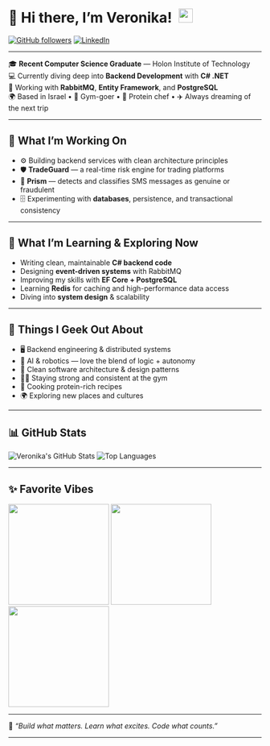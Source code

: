 # 👋 Hi there, I’m Veronika! &nbsp;<img src="https://media.giphy.com/media/hvRJCLFzcasrR4ia7z/giphy.gif" width="28">

[![GitHub followers](https://img.shields.io/github/followers/veronika8597?style=social)](https://github.com/veronika8597)
[![LinkedIn](https://img.shields.io/badge/LinkedIn-Connect-blue?logo=linkedin)](https://www.linkedin.com/in/veronika-kovalev-grobov-5a2a40178/)

---

🎓 **Recent Computer Science Graduate** — Holon Institute of Technology  
💻 Currently diving deep into **Backend Development** with **C# .NET**  
📡 Working with **RabbitMQ**, **Entity Framework**, and **PostgreSQL**  
🌍 Based in Israel • 💪 Gym-goer • 🍳 Protein chef • ✈️ Always dreaming of the next trip

---

## 🚧 What I’m Working On
- ⚙️ Building backend services with clean architecture principles  
- 🛡 **TradeGuard** — a real-time risk engine for trading platforms
- 🔮 **Prism** — detects and classifies SMS messages as genuine or fraudulent
- 🗄 Experimenting with **databases**, persistence, and transactional consistency  

---

## 🧠 What I’m Learning & Exploring Now
- Writing clean, maintainable **C# backend code**  
- Designing **event-driven systems** with RabbitMQ  
- Improving my skills with **EF Core + PostgreSQL**
- Learning **Redis** for caching and high-performance data access
- Diving into **system design** & scalability  

---

## 🧠 Things I Geek Out About
- 🖥 Backend engineering & distributed systems  
- 🤖 AI & robotics — love the blend of logic + autonomy  
- 🎨 Clean software architecture & design patterns  
- 🏋️‍♀️ Staying strong and consistent at the gym  
- 🍳 Cooking protein-rich recipes  
- 🌍 Exploring new places and cultures  

---

## 📊 GitHub Stats

![Veronika's GitHub Stats](https://github-readme-stats.vercel.app/api?username=veronika8597&show_icons=true&theme=radical&cache_seconds=1)
![Top Languages](https://github-readme-stats.vercel.app/api/top-langs/?username=veronika8597&layout=compact&theme=radical&cache_seconds=3600)


---

## ✨ Favorite Vibes

<img src="https://media.giphy.com/media/du3J3cXyzhj75IOgvA/giphy.gif" width="200"/> <img src="https://media.giphy.com/media/QssGEmpkyEOhBCb7e1/giphy.gif" width="200"/> <img src="https://media.giphy.com/media/xT0xeJpnrWC4XWblEk/giphy.gif" width="200"/>

---

🦾 *“Build what matters. Learn what excites. Code what counts.”*

---

<!---
veronika8597/veronika8597 is a ✨ special ✨ repository because its `README.md` (this file) appears on your GitHub profile.
You can click the Preview link to take a look at your changes.
--->

